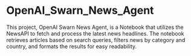 # OpenAI_Swarn_News_Agent

This project, OpenAI Swarn News Agent, is a Notebook that utilizes the NewsAPI to fetch and process the latest news headlines. The notebook retrieves articles based on search queries, filters news by category and country, and formats the results for easy readability.
